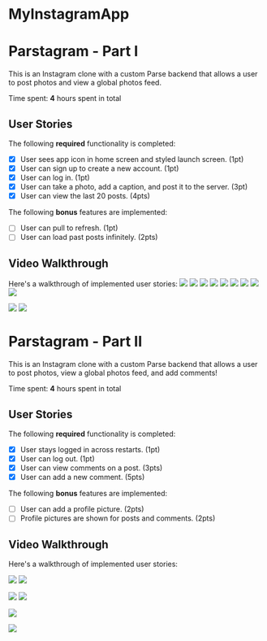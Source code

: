 # MyInstagramApp
# Parstagram - Part I

This is an Instagram clone with a custom Parse backend that allows a user to post photos and view a global photos feed.

Time spent: **4** hours spent in total

## User Stories

The following **required** functionality is completed:

- [x] User sees app icon in home screen and styled launch screen. (1pt)
- [x] User can sign up to create a new account. (1pt)
- [x] User can log in. (1pt)
- [x] User can take a photo, add a caption, and post it to the server. (3pt)
- [x] User can view the last 20 posts. (4pts)

The following **bonus** features are implemented:

- [ ] User can pull to refresh. (1pt)
- [ ] User can load past posts infinitely. (2pts)

## Video Walkthrough

Here's a walkthrough of implemented user stories:
![](https://i.imgur.com/j4dPVUi.gif)
![](https://i.imgur.com/RoIzx7F.gif)
![](https://i.imgur.com/cl7ccnC.gif)
![](https://i.imgur.com/BD9S0X9.gif)
![](https://i.imgur.com/wxADmNm.gif)
![](https://i.imgur.com/oFxtyfJ.gif)
![](https://i.imgur.com/qj2E4zI.gif)
![](https://i.imgur.com/YvxcpwK.gif)
![](https://i.imgur.com/S6YWgrH.gif)

![](https://i.imgur.com/jhS7V9z.gif)
![](https://i.imgur.com/6iYdm9T.gif)

# Parstagram - Part II

This is an Instagram clone with a custom Parse backend that allows a user to post photos, view a global photos feed, and add comments!

Time spent: **4** hours spent in total

## User Stories

The following **required** functionality is completed:

- [x] User stays logged in across restarts. (1pt)
- [x] User can log out. (1pt)
- [x] User can view comments on a post. (3pts)
- [x] User can add a new comment. (5pts)

The following **bonus** features are implemented:

- [ ] User can add a profile picture. (2pts)
- [ ] Profile pictures are shown for posts and comments. (2pts)

## Video Walkthrough

Here's a walkthrough of implemented user stories:

![](https://i.imgur.com/0CxB40A.gif)
![](https://i.imgur.com/LzYVmXd.gif)

![](https://i.imgur.com/BxzspVV.gif)
![](https://i.imgur.com/bZKzcUz.gif)

![](https://i.imgur.com/ur8p9mu.gif)

![](https://i.imgur.com/uZ41YhM.gif)
